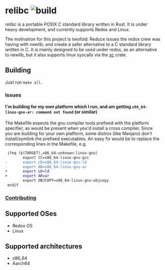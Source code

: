# relibc ![build](https://travis-ci.org/redox-os/relibc.svg?branch=master)
relibc is a portable POSIX C standard library written in Rust. It is under heavy development, and currently supports Redox and Linux.

The motivation for this project is twofold: Reduce issues the redox crew was having with newlib, and create a safer alternative to a C standard library written in C. It is mainly designed to be used under redox, as an alternative to newlib, but it also supports linux syscalls via the [sc](https://crates.io/crates/sc) crate.

## Building
Just run `make all`.

### Issues
#### I'm building for my own platform which I run, and am getting `x86_64-linux-gnu-ar: command not found` (or similar)
The Makefile expects the gnu compiler tools prefixed with the platform specifier, as would be present when you'd install a cross compiler. Since you are building for your own platform, some distros (like Manjaro) don't install/symlink the prefixed executables.
An easy fix would be to replace the corresponding lines in the Makefile, e.g.
```diff
 ifeq ($(TARGET),x86_64-unknown-linux-gnu)
        export CC=x86_64-linux-gnu-gcc
-       export LD=x86_64-linux-gnu-ld
-       export AR=x86_64-linux-gnu-ar
+       export LD=ld
+       export AR=ar
        export OBJCOPY=x86_64-linux-gnu-objcopy
 endif
```

### [Contributing](CONTRIBUTING.md)

## Supported OSes

 - Redox OS
 - Linux

## Supported architectures

 - x86\_64
 - Aarch64
